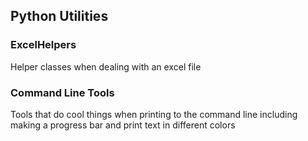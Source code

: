 ## Python Utilities

### ExcelHelpers
Helper classes when dealing with an excel file

### Command Line Tools
Tools that do cool things when printing to the command line
including making a progress bar and print text in different colors